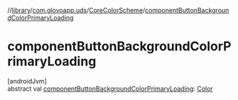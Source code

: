 //[library](../../../index.md)/[com.glovoapp.uds](../index.md)/[CoreColorScheme](index.md)/[componentButtonBackgroundColorPrimaryLoading](component-button-background-color-primary-loading.md)

# componentButtonBackgroundColorPrimaryLoading

[androidJvm]\
abstract val [componentButtonBackgroundColorPrimaryLoading](component-button-background-color-primary-loading.md): [Color](https://developer.android.com/reference/kotlin/androidx/compose/ui/graphics/Color.html)
